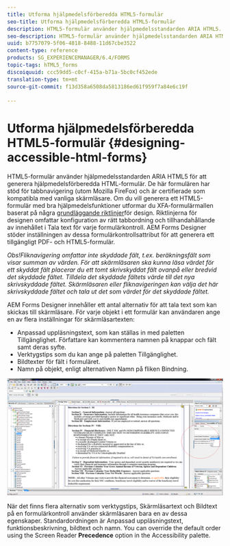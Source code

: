 ```yaml
---
title: Utforma hjälpmedelsförberedda HTML5-formulär
seo-title: Utforma hjälpmedelsförberedda HTML5-formulär
description: HTML5-formulär använder hjälpmedelsstandarden ARIA HTML5. Dessa formulär har stöd för fliknavigering och är certifierade att vara kompatibla med vanliga skärmläsare.
seo-description: HTML5-formulär använder hjälpmedelsstandarden ARIA HTML5. Dessa formulär har stöd för fliknavigering och är certifierade att vara kompatibla med vanliga skärmläsare.
uuid: b7757079-5f06-4818-8488-11d67cbe3522
content-type: reference
products: SG_EXPERIENCEMANAGER/6.4/FORMS
topic-tags: hTML5_forms
discoiquuid: ccc59dd5-c0cf-415a-b71a-5bc0cf452ede
translation-type: tm+mt
source-git-commit: f13d358a6508da5813186ed61f959f7a84e6c19f

---
```



# Utforma hjälpmedelsförberedda HTML5-formulär {#designing-accessible-html-forms}

HTML5-formulär använder hjälpmedelsstandarden ARIA HTML5 för att generera hjälpmedelsförberedda HTML-formulär. De här formulären har stöd för tabbnavigering (utom Mozilla FireFox) och är certifierade som kompatibla med vanliga skärmläsare. Om du vill generera ett HTML5-formulär med bra hjälpmedelsfunktioner utformar du XFA-formulärmallen baserat på några [grundläggande riktlinjer](/help/forms/using/best-practices-for-html5-forms.md)för design. Riktlinjerna för designen omfattar konfiguration av rätt tabbordning och tillhandahållande av innehållet i Tala text för varje formulärkontroll. AEM Forms Designer stöder inställningen av dessa formulärkontrollsattribut för att generera ett tillgängligt PDF- och HTML5-formulär.

*Obs!Fliknavigering omfattar inte skyddade fält, t.ex. beräkningsfält som visar summan av värden. För att skärmläsaren ska kunna läsa värdet för ett skyddat fält placerar du ett tomt skrivskyddat fält ovanpå eller bredvid det skyddade fältet. Tilldela det skyddade fältets värde till det nya skrivskyddade fältet. Skärmläsaren eller fliknavigeringen kan välja det här skrivskyddade fältet och tala ut det som värdet för det skyddade fältet.*

AEM Forms Designer innehåller ett antal alternativ för att tala text som kan skickas till skärmläsare. För varje objekt i ett formulär kan användaren ange en av flera inställningar för skärmläsartexten:

* Anpassad uppläsningstext, som kan ställas in med paletten Tillgänglighet. Författare kan kommentera namnen på knappar och fält samt deras syfte.
* Verktygstips som du kan ange på paletten Tillgänglighet.
* Bildtexter för fält i formuläret.
* Namn på objekt, enligt alternativen Namn på fliken Bindning.

![hjälpmedel](assets/accessibility.png)

När det finns flera alternativ som verktygstips, Skärmläsartext och Bildtext på en formulärkontroll använder skärmläsaren bara en av dessa egenskaper. Standardordningen är Anpassad uppläsningstext, funktionsbeskrivning, bildtext och namn. You can override the default order using the Screen Reader **Precedence** option in the Accessibility palette.
